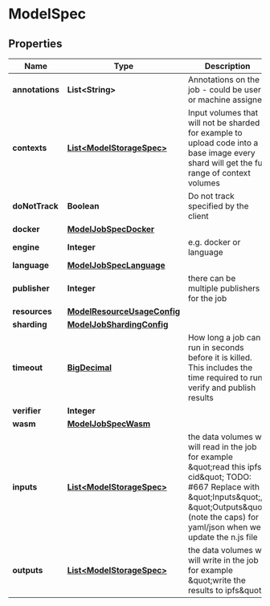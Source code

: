 # ModelSpec

## Properties
Name | Type | Description | Notes
------------ | ------------- | ------------- | -------------
**annotations** | **List&lt;String&gt;** | Annotations on the job - could be user or machine assigned |  [optional]
**contexts** | [**List&lt;ModelStorageSpec&gt;**](ModelStorageSpec.md) | Input volumes that will not be sharded for example to upload code into a base image every shard will get the full range of context volumes |  [optional]
**doNotTrack** | **Boolean** | Do not track specified by the client |  [optional]
**docker** | [**ModelJobSpecDocker**](ModelJobSpecDocker.md) |  |  [optional]
**engine** | **Integer** | e.g. docker or language |  [optional]
**language** | [**ModelJobSpecLanguage**](ModelJobSpecLanguage.md) |  |  [optional]
**publisher** | **Integer** | there can be multiple publishers for the job |  [optional]
**resources** | [**ModelResourceUsageConfig**](ModelResourceUsageConfig.md) |  |  [optional]
**sharding** | [**ModelJobShardingConfig**](ModelJobShardingConfig.md) |  |  [optional]
**timeout** | [**BigDecimal**](BigDecimal.md) | How long a job can run in seconds before it is killed. This includes the time required to run, verify and publish results |  [optional]
**verifier** | **Integer** |  |  [optional]
**wasm** | [**ModelJobSpecWasm**](ModelJobSpecWasm.md) |  |  [optional]
**inputs** | [**List&lt;ModelStorageSpec&gt;**](ModelStorageSpec.md) | the data volumes we will read in the job for example \&quot;read this ipfs cid\&quot; TODO: #667 Replace with \&quot;Inputs\&quot;, \&quot;Outputs\&quot; (note the caps) for yaml/json when we update the n.js file |  [optional]
**outputs** | [**List&lt;ModelStorageSpec&gt;**](ModelStorageSpec.md) | the data volumes we will write in the job for example \&quot;write the results to ipfs\&quot; |  [optional]
